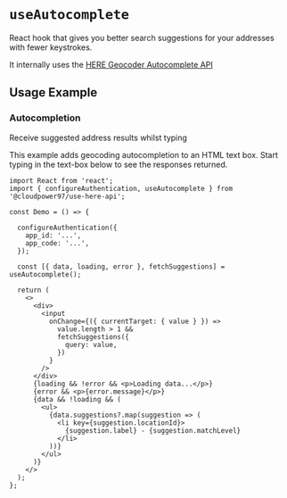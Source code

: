 # `useAutocomplete`

React hook that gives you better search suggestions for your addresses with fewer keystrokes.

It internally uses the [HERE Geocoder Autocomplete API](<https://developer.here.com/documentation/geocoder-autocomplete/dev_guide/topics/what-is.html>)

## Usage Example

### Autocompletion

Receive suggested address results whilst typing

This example adds geocoding autocompletion to an HTML text box. Start typing in the text-box below to see the responses returned.

```tsx
import React from 'react';
import { configureAuthentication, useAutocomplete } from '@cloudpower97/use-here-api';

const Demo = () => {

  configureAuthentication({
    app_id: '...',
    app_code: '...',
  });

  const [{ data, loading, error }, fetchSuggestions] = useAutocomplete();

  return (
    <>
      <div>
        <input
          onChange={({ currentTarget: { value } }) =>
            value.length > 1 &&
            fetchSuggestions({
              query: value,
            })
          }
        />
      </div>
      {loading && !error && <p>Loading data...</p>}
      {error && <p>{error.message}</p>}
      {data && !loading && (
        <ul>
          {data.suggestions?.map(suggestion => (
            <li key={suggestion.locationId}>
              {suggestion.label} - {suggestion.matchLevel}
            </li>
          ))}
        </ul>
      )}
    </>
  );
};
```
